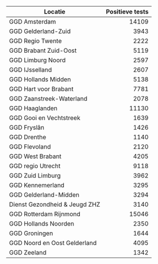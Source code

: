 | Locatie | Positieve tests |
|---------|----------------:|
| GGD Amsterdam                            | 14109 |
| GGD Gelderland-Zuid                      |  3943 |
| GGD Regio Twente                         |  2222 |
| GGD Brabant Zuid-Oost                    |  5119 |
| GGD Limburg Noord                        |  2597 |
| GGD IJsselland                           |  2607 |
| GGD Hollands Midden                      |  5138 |
| GGD Hart voor Brabant                    |  7781 |
| GGD Zaanstreek-Waterland                 |  2078 |
| GGD Haaglanden                           | 11130 |
| GGD Gooi en Vechtstreek                  |  1639 |
| GGD Fryslân                              |  1426 |
| GGD Drenthe                              |  1140 |
| GGD Flevoland                            |  2120 |
| GGD West Brabant                         |  4205 |
| GGD regio Utrecht                        |  9118 |
| GGD Zuid Limburg                         |  3962 |
| GGD Kennemerland                         |  3295 |
| GGD Gelderland-Midden                    |  3294 |
| Dienst Gezondheid & Jeugd ZHZ            |  3140 |
| GGD Rotterdam Rijnmond                   | 15046 |
| GGD Hollands Noorden                     |  2350 |
| GGD Groningen                            |  1644 |
| GGD Noord en Oost Gelderland             |  4095 |
| GGD Zeeland                              |  1342 |
